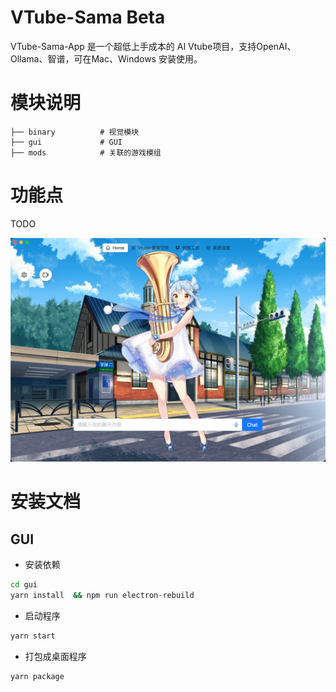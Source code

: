 # VTube-Sama Beta

VTube-Sama-App 是一个超低上手成本的 AI Vtube项目，支持OpenAI、Ollama、智谱，可在Mac、Windows 安装使用。

# 模块说明

```text 
├── binary          # 视觉模块
├── gui             # GUI
├── mods            # 关联的游戏模组

```
# 功能点

TODO

![demo_01.png](docs/demo_01.png)

# 安装文档

## GUI

- 安装依赖
```bash
cd gui
yarn install  && npm run electron-rebuild 
```

- 启动程序
```bash
yarn start
```

- 打包成桌面程序
```bash
yarn package
```